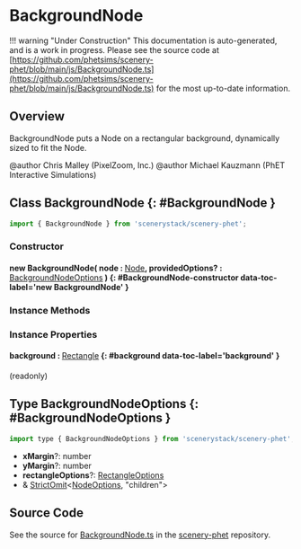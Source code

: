 # BackgroundNode

!!! warning "Under Construction"
    This documentation is auto-generated, and is a work in progress. Please see the source code at
    [https://github.com/phetsims/scenery-phet/blob/main/js/BackgroundNode.ts](https://github.com/phetsims/scenery-phet/blob/main/js/BackgroundNode.ts) for the most up-to-date information.

## Overview

BackgroundNode puts a Node on a rectangular background, dynamically sized to fit the Node.

@author Chris Malley (PixelZoom, Inc.)
@author Michael Kauzmann (PhET Interactive Simulations)

## Class BackgroundNode {: #BackgroundNode }


```js
import { BackgroundNode } from 'scenerystack/scenery-phet';
```
### Constructor

#### new BackgroundNode( node : <span style="font-weight: 400;">[Node](../scenery/Node.md)</span>, providedOptions? : <span style="font-weight: 400;">[BackgroundNodeOptions](../scenery-phet/BackgroundNode.md#BackgroundNodeOptions)</span> ) {: #BackgroundNode-constructor data-toc-label='new BackgroundNode' }

### Instance Methods



### Instance Properties

#### background : <span style="font-weight: 400;">[Rectangle](../scenery/Rectangle.md)</span> {: #background data-toc-label='background' }

(readonly)



## Type BackgroundNodeOptions {: #BackgroundNodeOptions }


```js
import type { BackgroundNodeOptions } from 'scenerystack/scenery-phet';
```


- **xMargin**?: <span style="color: hsla(calc(var(--md-hue) + 180deg),80%,40%,1);">number</span>
- **yMargin**?: <span style="color: hsla(calc(var(--md-hue) + 180deg),80%,40%,1);">number</span>
- **rectangleOptions**?: [RectangleOptions](../scenery/Rectangle.md#RectangleOptions)
- &amp; [StrictOmit](../phet-core/StrictOmit.md)&lt;[NodeOptions](../scenery/Node.md#NodeOptions), "children"&gt;




## Source Code

See the source for [BackgroundNode.ts](https://github.com/phetsims/scenery-phet/blob/main/js/BackgroundNode.ts) in the [scenery-phet](https://github.com/phetsims/scenery-phet) repository.
